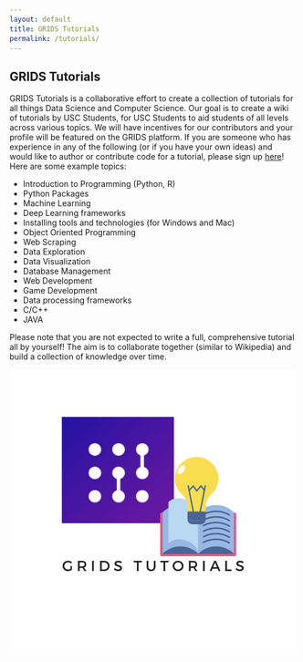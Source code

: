 ```yaml
---
layout: default
title: GRIDS Tutorials
permalink: /tutorials/
---
```

## GRIDS Tutorials

GRIDS Tutorials is a collaborative effort to create a collection of tutorials for all things Data Science and Computer Science. Our goal is to create a wiki of tutorials by USC Students, for USC Students to aid students of all levels across various topics. We will have incentives for our contributors and your profile will be featured on the GRIDS platform. If you are someone who has experience in any of the following (or if you have your own ideas) and would like to author or contribute code for a tutorial, please sign up [here](https://forms.gle/YfAxcVw5tMagL7tSA)! Here are some example topics:

- Introduction to Programming (Python, R)
- Python Packages
- Machine Learning
- Deep Learning frameworks
- Installing tools and technologies (for Windows and Mac)
- Object Oriented Programming
- Web Scraping
- Data Exploration
- Data Visualization
- Database Management
- Web Development
- Game Development
- Data processing frameworks
- C/C++
- JAVA

Please note that you are not expected to write a full, comprehensive tutorial all by yourself! The aim is to collaborate together (similar to Wikipedia) and build a collection of knowledge over time.

<div align="center"><img align="center" id="tutorials-logo" src="/assets/img/grids_tutorials_logo.png"/></div>
